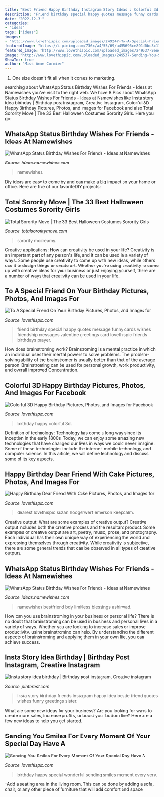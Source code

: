 ```yaml
---
title: "Best Friend Happy Birthday Instagram Story Ideas : Colorful 3d Happy Birthday Pictures, Photos, And Images For Facebook"
description: "Friend birthday special happy quotes message funny cards wishes friendship messages valentine greetings card lovethispic friends birthdays prayer"
date: "2022-12-31"
categories:
- "ideas"
tags: ["ideas"]
images:
- "http://www.lovethispic.com/uploaded_images/249247-To-A-Special-Friend-On-Your-Birthday.jpg"
featuredImage: "https://i.pinimg.com/736x/a4/55/69/a455696ce891d0bc3c11d2802502a668.jpg"
featured_image: "http://www.lovethispic.com/uploaded_images/249537-Sending-You-Smiles-For-Every-Moment-Of-Your-Special-Day-Have-A-Wonderful-Time-A-Very-Happy-Birthday.gif"
image: "http://www.lovethispic.com/uploaded_images/249537-Sending-You-Smiles-For-Every-Moment-Of-Your-Special-Day-Have-A-Wonderful-Time-A-Very-Happy-Birthday.gif"
ShowToc: true
author: "Miss Anne Cormier"
---
```



1. One size doesn't fit all when it comes to marketing.

	

		
searching about WhatsApp Status Birthday Wishes For Friends - Ideas at Namewishes you've visit to the right web. We have 8 Pics about WhatsApp Status Birthday Wishes For Friends - Ideas at Namewishes like Insta story idea birthday | Birthday post instagram, Creative instagram, Colorful 3D Happy Birthday Pictures, Photos, and Images for Facebook and also Total Sorority Move | The 33 Best Halloween Costumes Sorority Girls. Here you go:
		
    
## WhatsApp Status Birthday Wishes For Friends - Ideas At Namewishes

<img loading=lazy src="https://ideas.namewishes.com/wp-content/uploads/2020/12/521b0dec1a72bc38ea0c9d21e80e40d7.jpg" onerror="this.onerror=null;this.src='https://tse4.mm.bing.net/th?id=OIP._A94AF6s8eU4lfuaD4-jGwAAAA&amp;pid=15.1';" alt="WhatsApp Status Birthday Wishes For Friends - Ideas at Namewishes">

_Source: ideas.namewishes.com_

>namewishes. 

	

Diy ideas are easy to come by and can make a big impact on your home or office. Here are five of our favoriteDIY projects: 

    
## Total Sorority Move | The 33 Best Halloween Costumes Sorority Girls

<img loading=lazy src="https://cdn.totalsororitymove.com/wp-content/uploads/2015/11/dbd12e3b0da497a953e71f3744d91a25.jpg" onerror="this.onerror=null;this.src='https://tse2.mm.bing.net/th?id=OIP.BA1QNfrcfEb4EsMWv8uIawHaIa&amp;pid=15.1';" alt="Total Sorority Move | The 33 Best Halloween Costumes Sorority Girls">

_Source: totalsororitymove.com_

>sorority mcdreamy. 

	

Creative applications: How can creativity be used in your life?
Creativity is an important part of any person's life, and it can be used in a variety of ways. Some people use creativity to come up with new ideas, while others use it to design things or create art. Whether you're using creativity to come up with creative ideas for your business or just enjoying yourself, there are a number of ways that creativity can be used in your life.

    
## To A Special Friend On Your Birthday Pictures, Photos, And Images For

<img loading=lazy src="http://www.lovethispic.com/uploaded_images/249247-To-A-Special-Friend-On-Your-Birthday.jpg" onerror="this.onerror=null;this.src='https://tse1.mm.bing.net/th?id=OIP.9ANXomw-Nx2VUmzJoqa0QQHaKZ&amp;pid=15.1';" alt="To A Special Friend On Your Birthday Pictures, Photos, and Images for">

_Source: lovethispic.com_

>friend birthday special happy quotes message funny cards wishes friendship messages valentine greetings card lovethispic friends birthdays prayer. 

	

How does brainstroming work?
Brainstroming is a mental practice in which an individual uses their mental powers to solve problems. The problem-solving ability of the brainstromer is usually better than that of the average person. Brainstroming can be used for personal growth, work productivity, and overall improved Concentration.

    
## Colorful 3D Happy Birthday Pictures, Photos, And Images For Facebook

<img loading=lazy src="http://www.lovethispic.com/uploaded_images/332815-Colorful-3d-Happy-Birthday-.jpg" onerror="this.onerror=null;this.src='https://tse3.mm.bing.net/th?id=OIP.eZzNZPfwlHRK-3HnS-XB1wHaKA&amp;pid=15.1';" alt="Colorful 3D Happy Birthday Pictures, Photos, and Images for Facebook">

_Source: lovethispic.com_

>birthday happy colorful 3d. 

	

Definition of technology:
Technology has come a long way since its inception in the early 1800s. Today, we can enjoy some amazing new technologies that have changed our lives in ways we could never imagine. Some of these technologies include the internet, mobile technology, and computer science. In this article, we will define technology and discuss some of its key aspects.

    
## Happy Birthday Dear Friend With Cake Pictures, Photos, And Images For

<img loading=lazy src="https://cache.lovethispic.com/uploaded_images/212710-Happy-Birthday-Dear-Friend-With-Cake.jpg?2" onerror="this.onerror=null;this.src='https://tse2.mm.bing.net/th?id=OIP.pcZtfEeZEav1s-Se77qJxAHaIp&amp;pid=15.1';" alt="Happy Birthday Dear Friend With Cake Pictures, Photos, and Images for">

_Source: lovethispic.com_

>dearest lovethispic suzan hoogerwerf emerson keepcalm. 

	

Creative output: What are some examples of creative output?
Creative output includes both the creative process and the resultant product. Some examples of creative output are art, poetry, music, prose, and photography. Each individual has their own unique way of experiencing the world and expressing themselves through creativity. While creativity is subjective, there are some general trends that can be observed in all types of creative outputs.

    
## WhatsApp Status Birthday Wishes For Friends - Ideas At Namewishes

<img loading=lazy src="https://ideas.namewishes.com/wp-content/uploads/2020/12/6f55a8b078b1d3e67439a673d248f7a9-473x1024.jpg" onerror="this.onerror=null;this.src='https://tse3.mm.bing.net/th?id=OIP.pxOIgrlhcxFvCtnWNdtQBgAAAA&amp;pid=15.1';" alt="WhatsApp Status Birthday Wishes For Friends - Ideas at Namewishes">

_Source: ideas.namewishes.com_

>namewishes bestfriend bdy limitless blessings ashirwad. 

	

How can you use brainstroming in your business or personal life?
There is no doubt that brainstroming can be used in business and personal lives in a variety of ways. Whether you are looking to increase sales or improve productivity, using brainstroming can help. By understanding the different aspects of brainstroming and applying them in your own life, you can achieve success.

    
## Insta Story Idea Birthday | Birthday Post Instagram, Creative Instagram

<img loading=lazy src="https://i.pinimg.com/736x/a4/55/69/a455696ce891d0bc3c11d2802502a668.jpg" onerror="this.onerror=null;this.src='https://tse1.mm.bing.net/th?id=OIP.A2gB17XHe0t2O5QXzDuQ5gHaNK&amp;pid=15.1';" alt="Insta story idea birthday | Birthday post instagram, Creative instagram">

_Source: pinterest.com_

>insta story birthday friends instagram happy idea bestie friend quotes wishes funny greetings sister. 

	

What are some new ideas for your business?
Are you looking for ways to create more sales, increase profits, or boost your bottom line? Here are a few new ideas to help you get started.

    
## Sending You Smiles For Every Moment Of Your Special Day Have A

<img loading=lazy src="http://www.lovethispic.com/uploaded_images/249537-Sending-You-Smiles-For-Every-Moment-Of-Your-Special-Day-Have-A-Wonderful-Time-A-Very-Happy-Birthday.gif" onerror="this.onerror=null;this.src='https://tse3.mm.bing.net/th?id=OIP.71cBzwsiYoDBcY_ZEXQ3CgHaFL&amp;pid=15.1';" alt="Sending You Smiles For Every Moment Of Your Special Day Have A">

_Source: lovethispic.com_

>birthday happy special wonderful sending smiles moment every very. 

	

-Add a seating area in the living room. This can be done by adding a sofa, chair, or any other piece of furniture that will add comfort and space.

